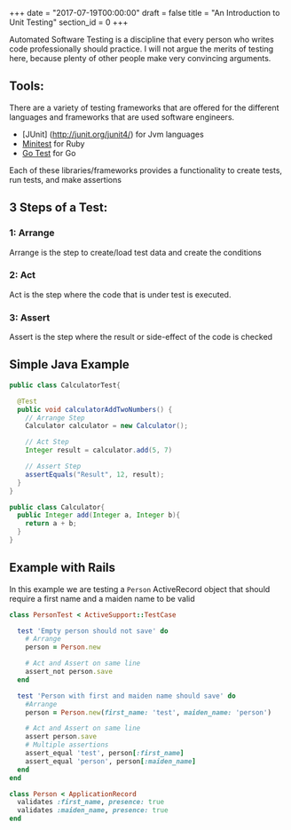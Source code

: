 +++
date = "2017-07-19T00:00:00"
draft = false
title = "An Introduction to Unit Testing"
section_id = 0
+++


Automated Software Testing is a discipline that every person who writes code professionally should practice. I will not argue the merits of testing here, because plenty of other people make very convincing arguments.


## Tools:
 There are a variety of testing frameworks that are offered for the different languages and frameworks that are used software engineers.

 - [JUnit] (http://junit.org/junit4/)  for Jvm languages
 - [Minitest](https://github.com/seattlerb/minitest) for Ruby
 - [Go Test](https://golang.org/pkg/testing/) for Go

 Each of these libraries/frameworks provides a functionality to create tests, run tests, and make assertions


## 3 Steps of a Test:

### 1: Arrange

Arrange is the step to create/load test data and create the conditions

### 2: Act

Act is the step where the code that is under test is executed.

### 3: Assert

Assert is the step where the result or side-effect of the code is checked



## Simple Java Example

```java
public class CalculatorTest{

  @Test
  public void calculatorAddTwoNumbers() {
    // Arrange Step
    Calculator calculator = new Calculator();

    // Act Step
    Integer result = calculator.add(5, 7)

    // Assert Step
    assertEquals("Result", 12, result);
  }
}

public class Calculator{
  public Integer add(Integer a, Integer b){
    return a + b;
  }
}

```

## Example with Rails

In this example we are testing a `Person` ActiveRecord object that should require a first name and a maiden name to be valid
```ruby
class PersonTest < ActiveSupport::TestCase

  test 'Empty person should not save' do
    # Arrange
    person = Person.new

    # Act and Assert on same line
    assert_not person.save
  end

  test 'Person with first and maiden name should save' do
    #Arrange
    person = Person.new(first_name: 'test', maiden_name: 'person')

    # Act and Assert on same line
    assert person.save
    # Multiple assertions
    assert_equal 'test', person[:first_name]
    assert_equal 'person', person[:maiden_name]
  end
end

class Person < ApplicationRecord
  validates :first_name, presence: true
  validates :maiden_name, presence: true
end

```